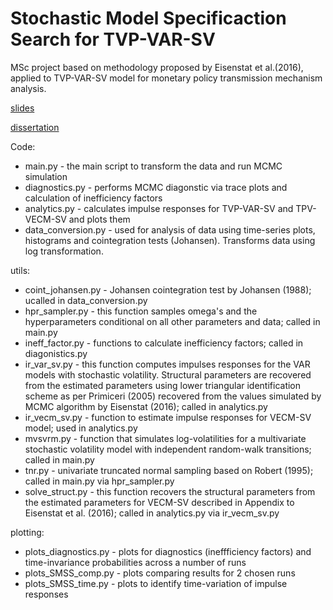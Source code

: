 # Stochastic Model Specificaction Search for TVP-VAR-SV

MSc project based on methodology proposed by Eisenstat et al.(2016), applied to TVP-VAR-SV model for monetary policy transmission mechanism analysis.

[slides](http://wwwf.imperial.ac.uk/~nkantas/mcmc_intro.pdf)

[dissertation](http://wwwf.imperial.ac.uk/~nkantas/mcmc_intro.pdf) 

Code:

* main.py - the main script to transform the data and run MCMC simulation
* diagnostics.py - performs MCMC diagonstic via trace plots and calculation of inefficiency factors
* analytics.py - calculates impulse responses for TVP-VAR-SV and TPV-VECM-SV and plots them
* data_conversion.py - used for analysis of data using time-series plots, histograms and cointegration tests (Johansen). Transforms data using log transformation.

utils:

* coint_johansen.py - Johansen cointegration test by Johansen (1988); ucalled in data_conversion.py
* hpr_sampler.py -  this function samples omega's and the hyperparameters conditional on all other parameters and data; called in main.py
* ineff_factor.py  - functions to calculate inefficiency factors; called in diagonistics.py
* ir_var_sv.py - this function computes impulses responses for the VAR models with stochastic volatility. Structural parameters are recovered from the estimated parameters using lower triangular identification scheme as per Primiceri (2005) recovered from the values simulated by MCMC algorithm by Eisenstat (2016); called in analytics.py
* ir_vecm_sv.py - function to estimate impulse responses for VECM-SV model; used in analytics.py
* mvsvrm.py - function  that simulates log-volatilities for a multivariate stochastic volatility model with independent random-walk transitions; called in main.py
* tnr.py -  univariate truncated normal sampling based on Robert (1995); called in main.py via hpr_sampler.py
* solve_struct.py - this function recovers the structural parameters from the estimated parameters for VECM-SV described in Appendix to Eisenstat et al. (2016); called in analytics.py via ir_vecm_sv.py

plotting:

* plots_diagnostics.py - plots for diagnostics (ineffficiency factors) and time-invariance probabilities across a number of runs
* plots_SMSS_comp.py - plots comparing results for 2 chosen runs 
* plots_SMSS_time.py   - plots to identify time-variation of impulse responses
